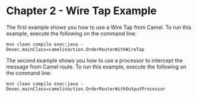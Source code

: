 Chapter 2 - Wire Tap Example
============================

The first example shows you how to use a Wire Tap from Camel. 
To run this example, execute the following on the command line:

    mvn clean compile exec:java -Dexec.mainClass=camelinaction.OrderRouterWithWireTap

The second example shows you how to use a processor to intercept the message
from Camel route. To run this example, execute the following on the command line:

    mvn clean compile exec:java -Dexec.mainClass=camelinaction.OrderRouterWithOutputProcessor

